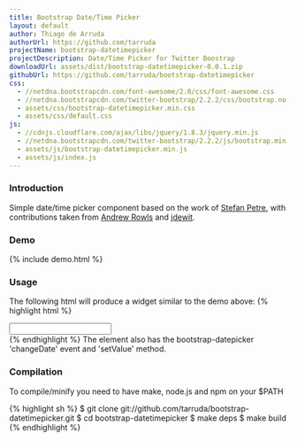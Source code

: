 ```yaml
---
title: Bootstrap Date/Time Picker
layout: default
author: Thiago de Arruda
authorUrl: https://github.com/tarruda
projectName: bootstrap-datetimepicker
projectDescription: Date/Time Picker for Twitter Boostrap 
downloadUrl: assets/dist/bootstrap-datetimepicker-0.0.1.zip
githubUrl: https://github.com/tarruda/bootstrap-datetimepicker
css:
  - //netdna.bootstrapcdn.com/font-awesome/2.0/css/font-awesome.css
  - //netdna.bootstrapcdn.com/twitter-bootstrap/2.2.2/css/bootstrap.no-icons.min.css
  - assets/css/bootstrap-datetimepicker.min.css
  - assets/css/default.css
js:
  - //cdnjs.cloudflare.com/ajax/libs/jquery/1.8.3/jquery.min.js
  - //netdna.bootstrapcdn.com/twitter-bootstrap/2.2.2/js/bootstrap.min.js
  - assets/js/bootstrap-datetimepicker.min.js
  - assets/js/index.js
---
```

### Introduction
Simple date/time picker component based on the work of [Stefan Petre](http://www.eyecon.ro/bootstrap-datepicker/),
with contributions taken from [Andrew Rowls](https://github.com/eternicode) and
[jdewit](https://github.com/jdewit).

### Demo
{% include demo.html %}

### Usage
The following html will produce a widget similar to the demo above:
{% highlight html %}
<html>
  <head>
    <link rel="stylesheet" type="text/css" media="screen"
     href="http://tarruda.github.com/bootstrap-datetimepicker/stylesheets/bootstrap-datetimepicker.min.css">
  </head>
  <body>
    <div id="datetimepicker" class="input-append date">
      <input type="text"></input>
      <span class="add-on">
        <i data-time-icon="icon-time" data-date-icon="icon-calendar"></i>
      </span>
    </div>
    <script type="text/javascript"
     src="//cdnjs.cloudflare.com/ajax/libs/jquery/1.8.3/jquery.min.js">
    </script> 
    <script type="text/javascript"
     src="//netdna.bootstrapcdn.com/twitter-bootstrap/2.2.2/js/bootstrap.min.js">
    </script>
    <script type="text/javascript"
     src="http://tarruda.github.com/bootstrap-datetimepicker/javascripts/bootstrap-datetimepicker.min.js">
    </script>
    <script type="text/javascript">
      $('#datetimepicker').datetimepicker({
        format: 'MM/dd/yyyy hh:mm',
        language: 'en',
        pickDate: true,
        pickTime: true,
        hourStep: 1,
        minuteStep: 15,
        secondStep: 30,
        inputMask: true
      });
    </script>
  </body>
{% endhighlight %}
The element also has the bootstrap-datepicker 'changeDate' event and 'setValue' method.

### Compilation
To compile/minify you need to have make, node.js and npm on your $PATH

{% highlight sh %}
$ git clone git://github.com/tarruda/bootstrap-datetimepicker.git
$ cd bootstrap-datetimepicker
$ make deps
$ make build
{% endhighlight %}
